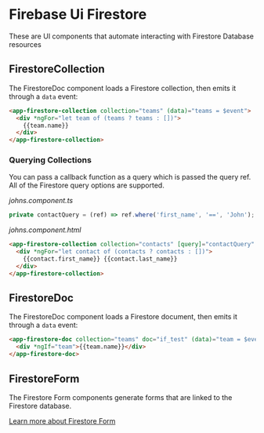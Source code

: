 # Firebase Ui Firestore

These are UI components that automate interacting with Firestore Database resources

## FirestoreCollection

The FirestoreDoc component loads a Firestore collection, then emits it through a `data` event:

```html
<app-firestore-collection collection="teams" (data)="teams = $event">
  <div *ngFor="let team of (teams ? teams : [])">
    {{team.name}}
  </div>
</app-firestore-collection>
```

### Querying Collections

You can pass a callback function as a query which is passed the query ref. All of the Firestore query options are supported.

_johns.component.ts_

```typescript
private contactQuery = (ref) => ref.where('first_name', '==', 'John');
```
_johns.component.html_

```html
<app-firestore-collection collection="contacts" [query]="contactQuery" (data)="contacts = $event">
  <div *ngFor="let contact of (contacts ? contacts : [])">
    {{contact.first_name}} {{contact.last_name}}
  </div>
</app-firestore-collection>
```

## FirestoreDoc

The FirestoreDoc component loads a Firestore document, then emits it through a `data` event:

```html
<app-firestore-doc collection="teams" doc="if_test" (data)="team = $event">
  <div *ngIf="team">{{team.name}}</div>
</app-firestore-doc>
```

## FirestoreForm

The Firestore Form components generate forms that are linked to the Firestore database. 

[Learn more about Firestore Form](./firestore-form)
